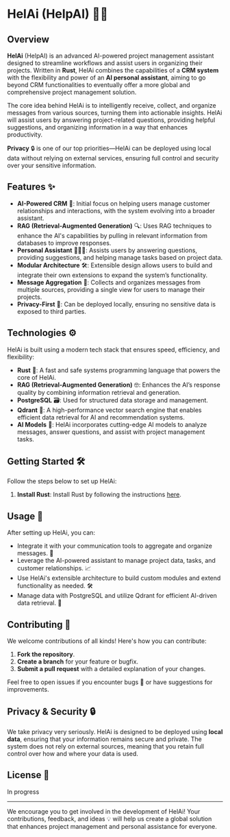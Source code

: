 # HelAi (HelpAI) 🚀🤖

## Overview

**HelAi** (HelpAI) is an advanced AI-powered project management assistant designed to streamline workflows and assist users in organizing their projects. Written in **Rust**, HelAi combines the capabilities of a **CRM system** with the flexibility and power of an **AI personal assistant**, aiming to go beyond CRM functionalities to eventually offer a more global and comprehensive project management solution.

The core idea behind HelAi is to intelligently receive, collect, and organize messages from various sources, turning them into actionable insights. HelAi will assist users by answering project-related questions, providing helpful suggestions, and organizing information in a way that enhances productivity.

**Privacy** 🔒 is one of our top priorities—HelAi can be deployed using local data without relying on external services, ensuring full control and security over your sensitive information.

## Features ✨

- **AI-Powered CRM** 🧠: Initial focus on helping users manage customer relationships and interactions, with the system evolving into a broader assistant.
- **RAG (Retrieval-Augmented Generation)** 🔍: Uses RAG techniques to enhance the AI's capabilities by pulling in relevant information from databases to improve responses.
- **Personal Assistant** 👩‍💼🤖: Assists users by answering questions, providing suggestions, and helping manage tasks based on project data.
- **Modular Architecture** 🛠️: Extensible design allows users to build and integrate their own extensions to expand the system’s functionality.
- **Message Aggregation** 📩: Collects and organizes messages from multiple sources, providing a single view for users to manage their projects.
- **Privacy-First** 🔐: Can be deployed locally, ensuring no sensitive data is exposed to third parties.

## Technologies ⚙️

HelAi is built using a modern tech stack that ensures speed, efficiency, and flexibility:

- **Rust** 🦀: A fast and safe systems programming language that powers the core of HelAi.
- **RAG (Retrieval-Augmented Generation)** 🤓: Enhances the AI’s response quality by combining information retrieval and generation.
- **PostgreSQL** 🗃️: Used for structured data storage and management.
- **Qdrant** 🔗: A high-performance vector search engine that enables efficient data retrieval for AI and recommendation systems.
- **AI Models** 🤖: HelAi incorporates cutting-edge AI models to analyze messages, answer questions, and assist with project management tasks.

## Getting Started 🛠️

Follow the steps below to set up HelAi:

1. **Install Rust**: Install Rust by following the instructions [here](https://www.rust-lang.org/tools/install).


## Usage 💼

After setting up HelAi, you can:

- Integrate it with your communication tools to aggregate and organize messages. 📧
- Leverage the AI-powered assistant to manage project data, tasks, and customer relationships. 📈
- Use HelAi's extensible architecture to build custom modules and extend functionality as needed. 🛠️
- Manage data with PostgreSQL and utilize Qdrant for efficient AI-driven data retrieval. 🧠

## Contributing 🤝

We welcome contributions of all kinds! Here's how you can contribute:

1. **Fork the repository**.
2. **Create a branch** for your feature or bugfix.
3. **Submit a pull request** with a detailed explanation of your changes.

Feel free to open issues if you encounter bugs 🐛 or have suggestions for improvements.

## Privacy & Security 🔒

We take privacy very seriously. HelAi is designed to be deployed using **local data**, ensuring that your information remains secure and private. The system does not rely on external sources, meaning that you retain full control over how and where your data is used.

## License 📜

In progress

---

We encourage you to get involved in the development of HelAi! Your contributions, feedback, and ideas 💡 will help us create a global solution that enhances project management and personal assistance for everyone.
